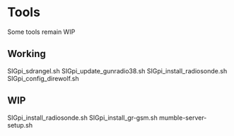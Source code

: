 # Tools

Some tools remain WIP

## Working

SIGpi_sdrangel.sh
SIGpi_update_gunradio38.sh
SIGpi_install_radiosonde.sh
SIGpi_config_direwolf.sh


## WIP

SIGpi_install_radiosonde.sh
SIGpi_install_gr-gsm.sh
mumble-server-setup.sh
